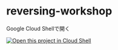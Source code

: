 # reversing-workshop

Google Cloud Shellで開く

[![Open this project in Cloud Shell](http://gstatic.com/cloudssh/images/open-btn.png)](https://console.cloud.google.com/cloudshell/open?git_repo=https://github.com/hi120ki/reversing-workshop.git&page=editor&tutorial=workshop.md)
